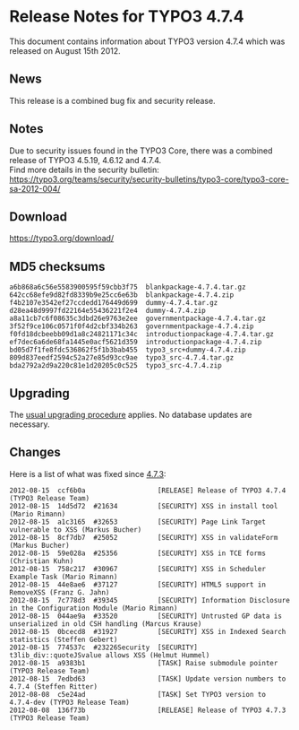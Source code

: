 Release Notes for TYPO3 4.7.4
=============================

This document contains information about TYPO3 version 4.7.4 which was
released on August 15th 2012.

News
----

This release is a combined bug fix and security release.

Notes
-----

Due to security issues found in the TYPO3 Core, there was a combined
release of TYPO3 4.5.19, 4.6.12 and 4.7.4.\
Find more details in the security bulletin:
<https://typo3.org/teams/security/security-bulletins/typo3-core/typo3-core-sa-2012-004/>

Download
--------

<https://typo3.org/download/>

MD5 checksums
-------------

    a6b868a6c56e5583900595f59cbb3f75  blankpackage-4.7.4.tar.gz
    642cc68efe9d82fd8339b9e25cc6e63b  blankpackage-4.7.4.zip
    f4b2107e3542ef27ccdedd176449d699  dummy-4.7.4.tar.gz
    d28ea48d9997fd22164e55436221f2e4  dummy-4.7.4.zip
    a8a11cb7c6f08635c3dbd26e9763e2ee  governmentpackage-4.7.4.tar.gz
    3f52f9ce106c0571f0f4d2cbf334b263  governmentpackage-4.7.4.zip
    f0fd18dcbeebb09d1a8c24821171c34c  introductionpackage-4.7.4.tar.gz
    ef7dec6a6de68fa1445e0acf5621d359  introductionpackage-4.7.4.zip
    bd05d7f1fe8fdc536862f5f1b3bab455  typo3_src+dummy-4.7.4.zip
    809d837eedf2594c52a27e85d93cc9ae  typo3_src-4.7.4.tar.gz
    bda2792a2d9a220c81e1d20205c0c525  typo3_src-4.7.4.zip

Upgrading
---------

The [usual upgrading
procedure](https://docs.typo3.org/typo3cms/InstallationGuide/) applies.
No database updates are necessary.

Changes
-------

Here is a list of what was fixed since [4.7.3](TYPO3_4.7.3 "wikilink"):

    2012-08-15  ccf6b0a                  [RELEASE] Release of TYPO3 4.7.4 (TYPO3 Release Team)
    2012-08-15  14d5d72  #21634          [SECURITY] XSS in install tool (Mario Rimann)
    2012-08-15  a1c3165  #32653          [SECURITY] Page Link Target vulnerable to XSS (Markus Bucher)
    2012-08-15  8cf7db7  #25052          [SECURITY] XSS in validateForm (Markus Bucher)
    2012-08-15  59e028a  #25356          [SECURITY] XSS in TCE forms (Christian Kuhn)
    2012-08-15  758c217  #30967          [SECURITY] XSS in Scheduler Example Task (Mario Rimann)
    2012-08-15  44e8ae6  #37127          [SECURITY] HTML5 support in RemoveXSS (Franz G. Jahn)
    2012-08-15  7c778d3  #39345          [SECURITY] Information Disclosure in the Configuration Module (Mario Rimann)
    2012-08-15  044ae9a  #33520          [SECURITY] Untrusted GP data is unserialized in old CSH handling (Marcus Krause)
    2012-08-15  0bcecd8  #31927          [SECURITY] XSS in Indexed Search statistics (Steffen Gebert)
    2012-08-15  774537c  #23226Security  [SECURITY] t3lib_div::quoteJSvalue allows XSS (Helmut Hummel)
    2012-08-15  a9383b1                  [TASK] Raise submodule pointer (TYPO3 Release Team)
    2012-08-15  7edbd63                  [TASK] Update version numbers to 4.7.4 (Steffen Ritter)
    2012-08-08  c5e24ad                  [TASK] Set TYPO3 version to 4.7.4-dev (TYPO3 Release Team)
    2012-08-08  136f73b                  [RELEASE] Release of TYPO3 4.7.3 (TYPO3 Release Team)



